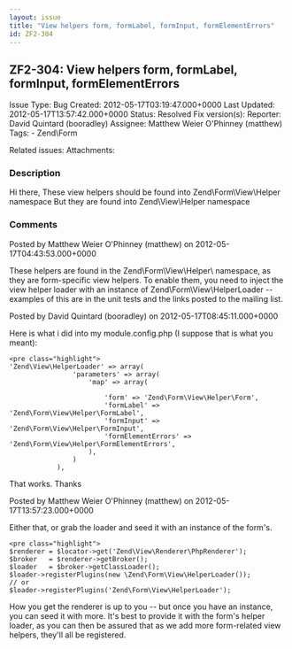 ```yaml
---
layout: issue
title: "View helpers form, formLabel, formInput, formElementErrors"
id: ZF2-304
---
```


ZF2-304: View helpers form, formLabel, formInput, formElementErrors
-------------------------------------------------------------------

 Issue Type: Bug Created: 2012-05-17T03:19:47.000+0000 Last Updated: 2012-05-17T13:57:42.000+0000 Status: Resolved Fix version(s): 
 Reporter:  David Quintard (booradley)  Assignee:  Matthew Weier O'Phinney (matthew)  Tags: - Zend\\Form
 
 Related issues: 
 Attachments: 
### Description

Hi there, These view helpers should be found into Zend\\Form\\View\\Helper namespace But they are found into Zend\\View\\Helper namespace

 

 

### Comments

Posted by Matthew Weier O'Phinney (matthew) on 2012-05-17T04:43:53.000+0000

These helpers are found in the Zend\\Form\\View\\Helper\\ namespace, as they are form-specific view helpers. To enable them, you need to inject the view helper loader with an instance of Zend\\Form\\View\\HelperLoader -- examples of this are in the unit tests and the links posted to the mailing list.

 

 

Posted by David Quintard (booradley) on 2012-05-17T08:45:11.000+0000

Here is what i did into my module.config.php (I suppose that is what you meant):

 
    <pre class="highlight">
    'Zend\View\HelperLoader' => array(
                    'parameters' => array(
                        'map' => array(
                            
                            'form' => 'Zend\Form\View\Helper\Form',
                            'formLabel' => 'Zend\Form\View\Helper\FormLabel',
                            'formInput' => 'Zend\Form\View\Helper\FormInput',
                            'formElementErrors' => 'Zend\Form\View\Helper\FormElementErrors',
                        ),
                    )
                ),


That works. Thanks

 

 

Posted by Matthew Weier O'Phinney (matthew) on 2012-05-17T13:57:23.000+0000

Either that, or grab the loader and seed it with an instance of the form's.

 
    <pre class="highlight">
    $renderer = $locator->get('Zend\View\Renderer\PhpRenderer');
    $broker   = $renderer->getBroker();
    $loader   = $broker->getClassLoader();
    $loader->registerPlugins(new \Zend\Form\View\HelperLoader());
    // or
    $loader->registerPlugins('Zend\Form\View\HelperLoader');


How you get the renderer is up to you -- but once you have an instance, you can seed it with more. It's best to provide it with the form's helper loader, as you can then be assured that as we add more form-related view helpers, they'll all be registered.

 

 
